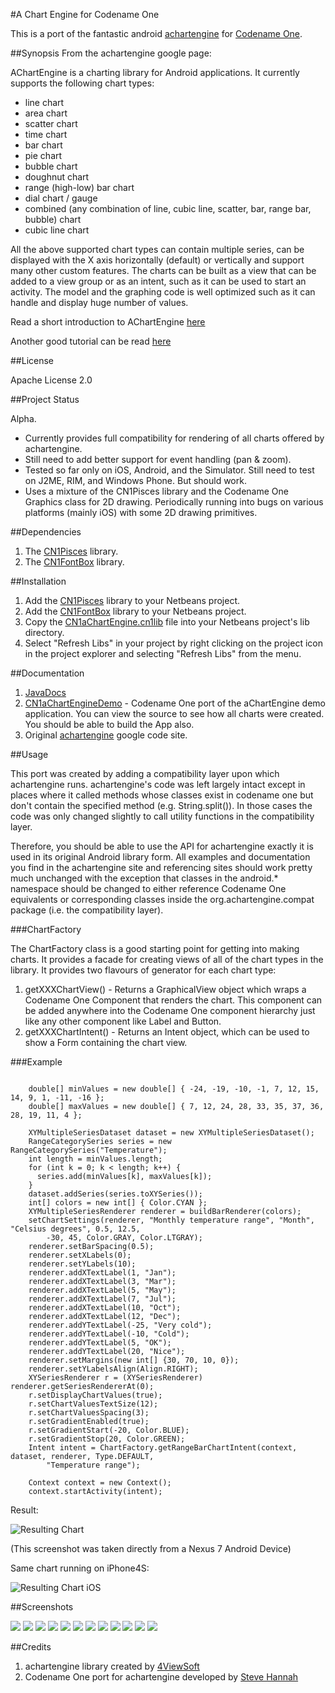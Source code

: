 #A Chart Engine for Codename One

This is a port of the fantastic android [achartengine](https://code.google.com/p/achartengine/) for [Codename One](http://www.codenameone.com).

##Synopsis
From the achartengine google page:

AChartEngine is a charting library for Android applications. It currently supports the following chart types:

* line chart
* area chart
* scatter chart
* time chart
* bar chart
* pie chart
* bubble chart
* doughnut chart
* range (high-low) bar chart
* dial chart / gauge
* combined (any combination of line, cubic line, scatter, bar, range bar, bubble) chart
* cubic line chart

All the above supported chart types can contain multiple series, can be displayed with the X axis horizontally (default) or vertically and support many other custom features. The charts can be built as a view that can be added to a view group or as an intent, such as it can be used to start an activity.
The model and the graphing code is well optimized such as it can handle and display huge number of values.

Read a short introduction to AChartEngine [here](http://www.javaadvent.com/2012/12/achartengine-charting-library-for.html)

Another good tutorial can be read [here](http://jaxenter.com/effort-free-graphs-on-android-with-achartengine-46199.html)

##License

Apache License 2.0

##Project Status

Alpha.

* Currently provides full compatibility for rendering of all charts offered by achartengine.
* Still need to add better support for event handling (pan & zoom).
* Tested so far only on iOS, Android, and the Simulator.  Still need to test on J2ME, RIM, and Windows Phone.  But should work.
* Uses a mixture of the CN1Pisces library and the Codename One Graphics class for 2D drawing.  Periodically running into bugs on various platforms (mainly iOS) with some 2D drawing primitives.


##Dependencies

1. The [CN1Pisces](https://github.com/shannah/CN1Pisces) library.
2. The [CN1FontBox](https://github.com/shannah/CN1FontBox) library.

##Installation

1. Add the [CN1Pisces](https://github.com/shannah/CN1Pisces) library to your Netbeans project.
2. Add the [CN1FontBox](https://github.com/shannah/CN1FontBox) library to your Netbeans project.
3. Copy the [CN1aChartEngine.cn1lib](https://github.com/shannah/CN1aChartEngine/raw/master/dist/CN1aChartEngine.cn1lib) file into your Netbeans project's lib directory.
4. Select "Refresh Libs" in your project by right clicking on the project icon in the project explorer and selecting "Refresh Libs" from the menu.

##Documentation

1. [JavaDocs](https://rawgithub.com/shannah/CN1aChartEngine/master/dist/javadoc/index.html)
2. [CN1aChartEngineDemo](https://github.com/shannah/CN1aChartEngineDemo) - Codename One port of the aChartEngine demo application.  You can view the source to see how all charts were created.  You should be able to build the App also.
3. Original [achartengine](https://code.google.com/p/achartengine/) google code site.


##Usage

This port was created by adding a compatibility layer upon which achartengine runs.  achartengine's code was left largely intact except in places where it called methods whose classes exist in codename one but don't contain the specified method (e.g. String.split()).  In those cases the code was only changed slightly to call utility functions in the compatibility layer.

Therefore, you should be able to use the API for achartengine exactly it is used in its original Android library form.  All examples and documentation you find in the achartengine site and referencing sites should work pretty much unchanged with the exception that classes in the android.* namespace should be changed to either reference Codename One equivalents or corresponding classes inside the org.achartengine.compat package (i.e. the compatibility layer).

###ChartFactory

The ChartFactory class is a good starting point for getting into making charts.  It provides a facade for creating views of all of the chart types in the library.  It provides two flavours of generator for each chart type:

1. getXXXChartView() - Returns a GraphicalView object which wraps a Codename One Component that renders the chart.  This component can be added anywhere into the Codename One component hierarchy just like any other component like Label and Button.
2. getXXXChartIntent() - Returns an Intent object, which can be used to show a Form containing the chart view.

###Example

~~~~

    double[] minValues = new double[] { -24, -19, -10, -1, 7, 12, 15, 14, 9, 1, -11, -16 };
    double[] maxValues = new double[] { 7, 12, 24, 28, 33, 35, 37, 36, 28, 19, 11, 4 };

    XYMultipleSeriesDataset dataset = new XYMultipleSeriesDataset();
    RangeCategorySeries series = new RangeCategorySeries("Temperature");
    int length = minValues.length;
    for (int k = 0; k < length; k++) {
      series.add(minValues[k], maxValues[k]);
    }
    dataset.addSeries(series.toXYSeries());
    int[] colors = new int[] { Color.CYAN };
    XYMultipleSeriesRenderer renderer = buildBarRenderer(colors);
    setChartSettings(renderer, "Monthly temperature range", "Month", "Celsius degrees", 0.5, 12.5,
        -30, 45, Color.GRAY, Color.LTGRAY);
    renderer.setBarSpacing(0.5);
    renderer.setXLabels(0);
    renderer.setYLabels(10);
    renderer.addXTextLabel(1, "Jan");
    renderer.addXTextLabel(3, "Mar");
    renderer.addXTextLabel(5, "May");
    renderer.addXTextLabel(7, "Jul");
    renderer.addXTextLabel(10, "Oct");
    renderer.addXTextLabel(12, "Dec");
    renderer.addYTextLabel(-25, "Very cold");
    renderer.addYTextLabel(-10, "Cold");
    renderer.addYTextLabel(5, "OK");
    renderer.addYTextLabel(20, "Nice");
    renderer.setMargins(new int[] {30, 70, 10, 0});
    renderer.setYLabelsAlign(Align.RIGHT);
    XYSeriesRenderer r = (XYSeriesRenderer) renderer.getSeriesRendererAt(0);
    r.setDisplayChartValues(true);
    r.setChartValuesTextSize(12);
    r.setChartValuesSpacing(3);
    r.setGradientEnabled(true);
    r.setGradientStart(-20, Color.BLUE);
    r.setGradientStop(20, Color.GREEN);
    Intent intent = ChartFactory.getRangeBarChartIntent(context, dataset, renderer, Type.DEFAULT,
        "Temperature range");
    
    Context context = new Context();
	context.startActivity(intent);

~~~~

Result:

![Resulting Chart](screenshots/monthly_temperature_range.png)

(This screenshot was taken directly from a Nexus 7 Android Device)

Same chart running on iPhone4S:

![Resulting Chart iOS](screenshots/avg_monthly_temperature_ios.jpg)

##Screenshots

<img src="http://media.weblite.ca/files/photos/ios1.jpg?max_width=320"/>
<img src="http://media.weblite.ca/files/photos/ios2.jpg?max_width=320"/>
<img src="http://media.weblite.ca/files/photos/ios3.jpg?max_width=320"/>
<img src="http://media.weblite.ca/files/photos/ios4.jpg?max_width=320"/>
<img src="http://media.weblite.ca/files/photos/ios5.jpg?max_width=320"/>
<img src="http://media.weblite.ca/files/photos/ios6.jpg?max_width=320"/>
<img src="http://media.weblite.ca/files/photos/ios7.jpg?max_width=320"/>
<img src="http://media.weblite.ca/files/photos/ios8.jpg?max_width=320"/>
<img src="http://media.weblite.ca/files/photos/ios9.jpg?max_width=320"/>
<img src="http://media.weblite.ca/files/photos/ios10.jpg?max_width=320"/>
<img src="http://media.weblite.ca/files/photos/ios11.jpg?max_width=320"/>
<img src="http://media.weblite.ca/files/photos/ios12.jpg?max_width=320"/>

##Credits

1. achartengine library created by [4ViewSoft](http://www.4viewsoft.com/)
2. Codename One port for achartengine developed by [Steve Hannah](http://sjhannah.com)


